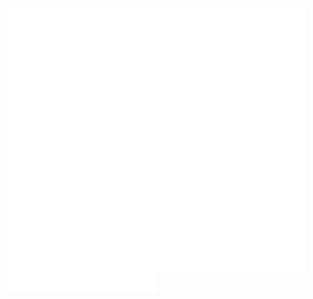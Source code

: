 <a herf="https://metrics.lecoq.io/insights?user=tsukasa-u">
  <img align="left" id="left" src="/left.svg" style="width: 47%; height: auto; display: flex;" />
  <img align="left" id="right" src="/right.svg" style="width: 47%; height: auto; display: flex;" />
</a>

<script>
  let imgleft = document.getElemtById("left");
  let imgright = document.getElemtById("right");
  let parent = imgleft.parentNode;
  console.log(parent.style.width);
</script>

<!-- [![Readme Card](https://github-readme-stats.vercel.app/api/pin/?username=tsukasa-u&repo=nbtMapEditor)](https://github.com/tsukasa-u/nbtMapEditor)
[![Readme Card](https://github-readme-stats.vercel.app/api/pin/?username=tsukasa-u&repo=Recorditioner)](https://github.com/tsukasa-u/Recorditioner)
[![Readme Card](https://github-readme-stats.vercel.app/api/pin/?username=tsukasa-u&repo=jarebon)](https://github.com/tsukasa-u/jarebon)
[![Readme Card](https://github-readme-stats.vercel.app/api/pin/?username=tsukasa-u&repo=softCAN)](https://github.com/tsukasa-u/softCAN)
[![Readme Card](https://github-readme-stats.vercel.app/api/pin/?username=tsukasa-u&repo=bookmarksEx)](https://github.com/tsukasa-u/bookmarksEx) -->
